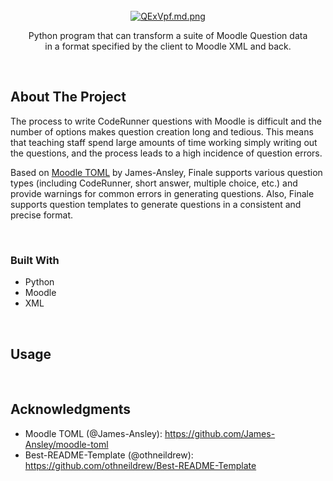 <!-- TITLE -->
<br />
<div align="center">
  <a href="https://github.com/github_username/repo_name">
    <a href="https://freeimage.host/i/QExVpf"><img src="https://iili.io/QExVpf.md.png" alt="QExVpf.md.png" border="0"></a>
  </a>

  <p align="center">
    Python program that can transform a suite of Moodle Question data 
    <br>
    in a format specified by the client to Moodle XML and back.
  </p>
</div>

<br>

<!-- ABOUT THE PROJECT -->
## About The Project
The process to write CodeRunner questions with Moodle is difficult and the number of options makes question creation long and tedious. This means that teaching staff spend large amounts of time working simply writing out the questions, and the process leads to a high incidence of question errors.

Based on <a href="https://github.com/James-Ansley/moodle-toml">Moodle TOML</a> by James-Ansley, Finale supports various question types (including CodeRunner, short answer, multiple choice, etc.) and provide warnings for common errors in generating questions. Also, Finale supports question templates to generate questions in a consistent and precise format.

<br>

### Built With

* Python
* Moodle
* XML

<br>

<!-- USAGE EXAMPLES -->
## Usage



<br>

<!-- ACKNOWLEDGMENTS -->
## Acknowledgments
* Moodle TOML (@James-Ansley): https://github.com/James-Ansley/moodle-toml
* Best-README-Template (@othneildrew): https://github.com/othneildrew/Best-README-Template